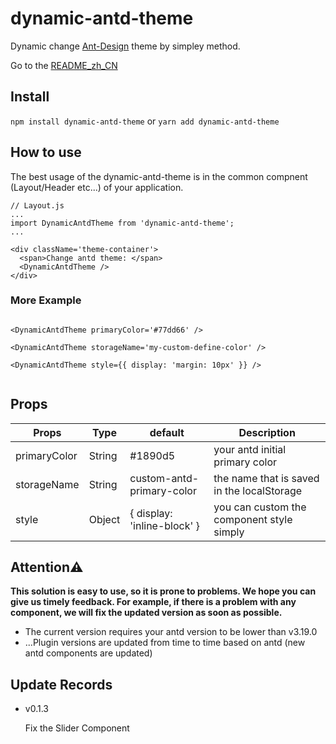 # dynamic-antd-theme

Dynamic change [Ant-Design](https://ant.design) theme by simpley method.

Go to the [README_zh_CN](./README_zh_CN.md)

## Install

`npm install dynamic-antd-theme` or `yarn add dynamic-antd-theme`


## How to use

The best usage of the dynamic-antd-theme is in the common compnent (Layout/Header etc...) of your application.

```
// Layout.js
...
import DynamicAntdTheme from 'dynamic-antd-theme';
...

<div className='theme-container'>
  <span>Change antd theme: </span>
  <DynamicAntdTheme />
</div>

```
### More Example

```

<DynamicAntdTheme primaryColor='#77dd66' />

<DynamicAntdTheme storageName='my-custom-define-color' />

<DynamicAntdTheme style={{ display: 'margin: 10px' }} />


```

## Props

| Props       | Type   | default                  | Description         |
| ---------- | ------ | --------------------- | ------------ |
| primaryColor   | String | #1890d5 |  your antd initial primary color      |
| storageName   | String |   custom-antd-primary-color  | the name that is saved in the localStorage    |
| style   | Object |  { display: 'inline-block' }  | you can custom the component style simply  |

## Attention⚠️

**This solution is easy to use, so it is prone to problems. We hope you can give us timely feedback. For example, if there is a problem with any component, we will fix the updated version as soon as possible.**

 - The current version requires your antd version to be lower than v3.19.0
 - ...Plugin versions are updated from time to time based on antd (new antd components are updated)

## Update Records

 - v0.1.3
    
    Fix the Slider Component